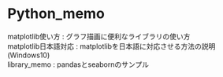 # Python_memo

matplotlib使い方 : グラフ描画に便利なライブラリの使い方  
matplotlib日本語対応 : matplotlibを日本語に対応させる方法の説明(Windows10)  
library_memo : pandasとseabornのサンプル